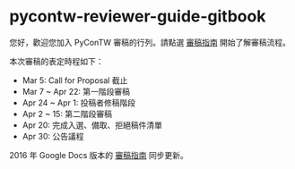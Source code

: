 # pycontw-reviewer-guide-gitbook

您好，歡迎您加入 PyConTW 審稿的行列。請點選 [審稿指南](reviewer-guide.md) 開始了解審稿流程。

本次審稿的表定時程如下：
+ Mar 5: Call for Proposal 截止
+ Mar 7 ~ Apr 22: 第一階段審稿
+ Apr 24 ~ Apr 1: 投稿者修稿階段
+ Apr 2 ~ 15: 第二階段審稿
+ Apr 20: 完成入選、備取、拒絕稿件清單
+ Apr 30: 公告議程

2016 年 Google Docs 版本的 [審稿指南](https://docs.google.com/document/d/1S1k_56huMgCp_5vLuiQD-gOvSEDFxo9NQyMLTO3IqqE/edit#) 同步更新。
